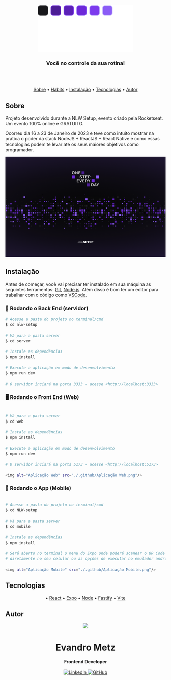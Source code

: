 <p align="center">
  <img src="./web/src/assets/logo.svg" alt="Logo" width="300"/>
</p>
<h3 align="center">
Você no controle da sua rotina!
</h3>

<br><br>

<p align="center">
  <a href="#sobre">Sobre</a> •
  <a href="#habits">Habits</a> •
  <a href="#instalação">Instalação</a> •
  <a href="#tecnologias">Tecnologias</a> •
  <a href="#autor">Autor</a>  
</p>

## Sobre

Projeto desenvolvido durante a NLW Setup, evento criado pela Rocketseat. Um evento 100% online e GRATUITO.

Ocorreu dia 16 a 23 de Janeiro de 2023 e teve como intuito mostrar na prática o poder da stack NodeJS + ReactJS + React Native e como essas tecnologias podem te levar até os seus maiores objetivos como programador.

<img src="./.github/Wallpaper - NLW Setup.png" alt="Wallpaper NLW Setup" />

## Instalação

Antes de começar, você vai precisar ter instalado em sua máquina as seguintes ferramentas:
[Git](https://git-scm.com), [Node.js](https://nodejs.org/en/).
Além disso é bom ter um editor para trabalhar com o código como [VSCode](https://code.visualstudio.com/).

### 🎲 Rodando o Back End (servidor)

```bash
# Acesse a pasta do projeto no terminal/cmd
$ cd nlw-setup

# Vá para a pasta server
$ cd server

# Instale as dependências
$ npm install

# Execute a aplicação em modo de desenvolvimento
$ npm run dev

# O servidor inciará na porta 3333 - acesse <http://localhost:3333>
```

### 🖥️ Rodando o Front End (Web)

```bash

# Vá para a pasta server
$ cd web

# Instale as dependências
$ npm install

# Execute a aplicação em modo de desenvolvimento
$ npm run dev

# O servidor inciará na porta 5173 - acesse <http://localhost:5173>

<img alt="Aplicação Web" src="./.github/Aplicação Web.png"/>

```

### 📱 Rodando o App (Mobile)

```bash

# Acesse a pasta do projeto no terminal/cmd
$ cd NLW-setup

# Vá para a pasta server
$ cd mobile

# Instale as dependências
$ npm install

# Será aberto no terminal o menu do Expo onde poderá scanear o QR Code para executar o app 
# diretamente no seu celular ou as opções de executar no emulador android ou iOS

<img alt="Aplicação Mobile" src="./.github/Aplicação Mobile.png"/>

```

## Tecnologias 

<p align="center">
  • <a href="https://pt-br.reactjs.org/">React</a> 
  • <a href="https://expo.dev/">Expo</a>
  • <a href="https://nodejs.org/en/">Node</a> 
  • <a href="https://www.fastify.io/">Fastify</a>
  • <a href="https://vitejs.dev/">Vite</a>  
</p>

## Autor

<div align="center">
<img src="https://avatars.githubusercontent.com/u/99353801?s=400&u=fbad208bf15350a9e06e3a81ca5434be5fd1c691&v=4" />
<h1>Evandro Metz</h1>
<strong>Frontend Developer</strong>
<br/>
<br/>

<a href="https://www.linkedin.com/in/evandro-metz-76a6b1248/" target="_blank">
<img alt="LinkedIn" src="https://img.shields.io/badge/linkedin-%230077B5.svg?style=for-the-badge&logo=linkedin&logoColor=white"/>
</a>

<a href="https://github.com/metzevandro" target="_blank">
<img alt="GitHub" src="https://img.shields.io/badge/github-%23121011.svg?style=for-the-badge&logo=github&logoColor=white"/>
</a>

<br/>
<br/>
</div>